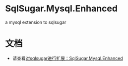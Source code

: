 # SqlSugar.Mysql.Enhanced
a mysql extension to sqlsugar
# 文档
- 请查看[对sqlsugar进行扩展：SqlSugar.Mysql.Enhanced](https://i-tech.tech/iloveu/6a4c72b3.html)
